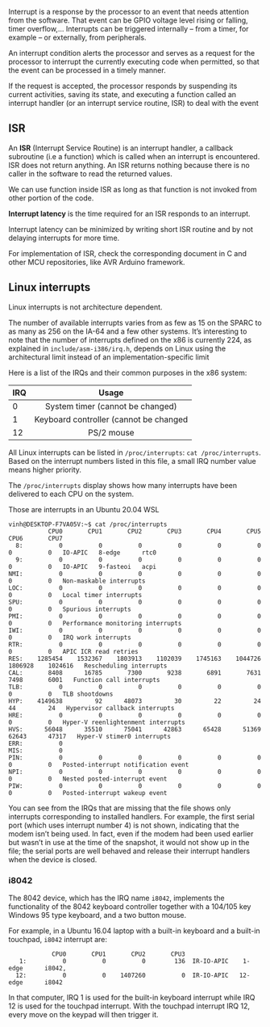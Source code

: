 Interrupt is a response by the processor to an event that needs attention from the software. That event can be GPIO voltage level rising or falling, timer overflow,... Interrupts can be triggered internally – from a timer, for example – or externally, from peripherals.

An interrupt condition alerts the processor and serves as a request for the processor to interrupt the currently executing code when permitted, so that the event can be processed in a timely manner.

If the request is accepted, the processor responds by suspending its current activities, saving its state, and executing a function called an interrupt handler (or an interrupt service routine, ISR) to deal with the event

## ISR

An **ISR** (Interrupt Service Routine) is an interrupt handler, a callback subroutine (i.e a function) which is called when an interrupt is encountered. ISR does not return anything. An ISR returns nothing because there is no caller in the software to read the returned values.

We can use function inside ISR as long as that function is not invoked from other portion of the code.

**Interrupt latency** is the time required for an ISR responds to an interrupt.

Interrupt latency can be minimized by writing short ISR routine and by not delaying interrupts for more time.

For implementation of ISR, check the corresponding document in C and other MCU repositories, like AVR Arduino framework.

## Linux interrupts

Linux interrupts is not architecture dependent. 

The number of available interrupts varies from as few as 15 on the SPARC to as many as 256 on the IA-64 and a few other systems. It’s interesting to note that the number of interrupts defined on the x86 is currently 224, as explained in ``include/asm-i386/irq.h``, depends on Linux using the architectural limit instead of an implementation-specific limit

Here is a list of the IRQs and their common purposes in the x86 system:

| IRQ | Usage |
| ------- |:------:|
| 0  | System timer (cannot be changed)|
| 1  | Keyboard controller (cannot be changed|
| 12 | PS/2 mouse|

All Linux interrupts can be listed in ``/proc/interrupts``: ``cat /proc/interrupts``. Based on the interrupt numbers listed in this file, a small IRQ number value means higher priority. 

The ``/proc/interrupts`` display shows how many interrupts have been delivered to each CPU on the system.

Those are interrupts in an Ubuntu 20.04 WSL

```
vinh@DESKTOP-F7VA05V:~$ cat /proc/interrupts
           CPU0       CPU1       CPU2       CPU3       CPU4       CPU5       CPU6       CPU7
  8:          0          0          0          0          0          0          0          0   IO-APIC   8-edge      rtc0
  9:          0          0          0          0          0          0          0          0   IO-APIC   9-fasteoi   acpi
NMI:          0          0          0          0          0          0          0          0   Non-maskable interrupts
LOC:          0          0          0          0          0          0          0          0   Local timer interrupts
SPU:          0          0          0          0          0          0          0          0   Spurious interrupts
PMI:          0          0          0          0          0          0          0          0   Performance monitoring interrupts
IWI:          0          0          0          0          0          0          0          0   IRQ work interrupts
RTR:          0          0          0          0          0          0          0          0   APIC ICR read retries
RES:    1285454    1532367    1803913    1102039    1745163    1044726    1806928    1024616   Rescheduling interrupts
CAL:       8408      16785       7300       9238       6891       7631       7498       6001   Function call interrupts
TLB:          0          0          0          0          0          0          0          0   TLB shootdowns
HYP:    4149638         92      48073         30         22         24         44         24   Hypervisor callback interrupts
HRE:          0          0          0          0          0          0          0          0   Hyper-V reenlightenment interrupts
HVS:      56048      35510      75041      42863      65428      51369      62643      47317   Hyper-V stimer0 interrupts
ERR:          0
MIS:          0
PIN:          0          0          0          0          0          0          0          0   Posted-interrupt notification event
NPI:          0          0          0          0          0          0          0          0   Nested posted-interrupt event
PIW:          0          0          0          0          0          0          0          0   Posted-interrupt wakeup event
```

You can see from the IRQs that are missing that the file shows only interrupts corresponding to installed handlers. For example, the first serial port (which uses interrupt number 4) is not shown, indicating that the modem isn’t being used. In fact, even if the modem had been used earlier but wasn’t in use at the time of the snapshot, it would not show up in the file; the serial ports are well behaved and release their interrupt handlers when the device is closed.

### i8042

The 8042 device, which has the IRQ name ``i8042``, implements the functionality of the 8042 keyboard controller together with a 104/105 key Windows 95 type keyboard, and a two button mouse.

For example, in a Ubuntu 16.04 laptop with a built-in keyboard and a built-in touchpad, ``i8042`` interrupt are:

```
            CPU0       CPU1       CPU2       CPU3       
   1:          0          0          0        136  IR-IO-APIC    1-edge      i8042,
  12:          0          0    1407260          0  IR-IO-APIC   12-edge      i8042
```

In that computer, IRQ 1 is used for the built-in keyboard interrupt while IRQ 12 is used for the touchpad interrupt. With the touchpad interrupt IRQ 12, every move on the keypad will then trigger it.